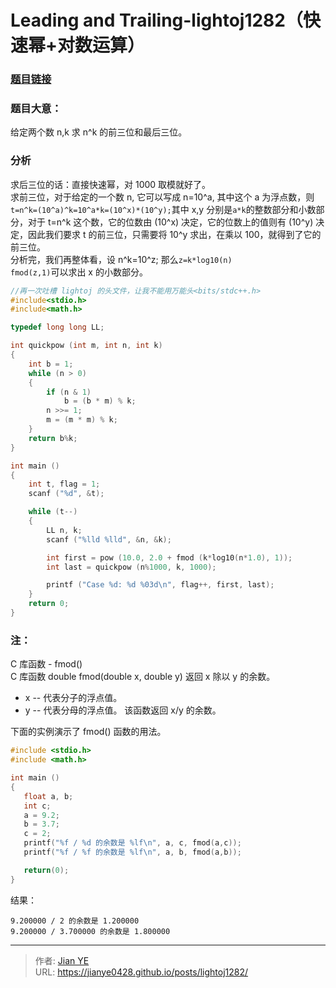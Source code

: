 # Leading and Trailing-lightoj1282（快速幂+对数运算）


### [题目链接](https://vjudge.net/contest/238979#problem/E)

### 题目大意：

给定两个数 n,k 求 n^k 的前三位和最后三位。

### 分析

求后三位的话：直接快速幂，对 1000 取模就好了。  
求前三位，对于给定的一个数 n, 它可以写成 n=10^a, 其中这个 a 为浮点数，则`t=n^k=(10^a)^k=10^a*k=(10^x)*(10^y);`其中 x,y 分别是`a*k`的整数部分和小数部分，对于 t=n^k 这个数，它的位数由 (10^x) 决定，它的位数上的值则有 (10^y) 决定，因此我们要求 t 的前三位，只需要将 10^y 求出，在乘以 100，就得到了它的前三位。  
分析完，我们再整体看，设 n^k=10^z; 那么`z=k*log10(n)`  
`fmod(z,1)`可以求出 x 的小数部分。

<!--more-->

```c
//再一次吐槽 lightoj 的头文件，让我不能用万能头<bits/stdc++.h>
#include<stdio.h>
#include<math.h>

typedef long long LL;

int quickpow (int m, int n, int k)
{
    int b = 1;
    while (n > 0)
    {
        if (n & 1)
            b = (b * m) % k;
        n >>= 1;
        m = (m * m) % k;
    }
    return b%k;
}

int main ()
{
    int t, flag = 1;
    scanf ("%d", &t);

    while (t--)
    {
        LL n, k;
        scanf ("%lld %lld", &n, &k);

        int first = pow (10.0, 2.0 + fmod (k*log10(n*1.0), 1));
        int last = quickpow (n%1000, k, 1000);

        printf ("Case %d: %d %03d\n", flag++, first, last);
    }
    return 0;
}
```

### 注：

C 库函数 - fmod()  
C 库函数 double fmod(double x, double y) 返回 x 除以 y 的余数。

- x -- 代表分子的浮点值。
- y -- 代表分母的浮点值。
  该函数返回 x/y 的余数。

下面的实例演示了 fmod() 函数的用法。

```c
#include <stdio.h>
#include <math.h>

int main ()
{
   float a, b;
   int c;
   a = 9.2;
   b = 3.7;
   c = 2;
   printf("%f / %d 的余数是 %lf\n", a, c, fmod(a,c));
   printf("%f / %f 的余数是 %lf\n", a, b, fmod(a,b));

   return(0);
}
```

结果：

    9.200000 / 2 的余数是 1.200000
    9.200000 / 3.700000 的余数是 1.800000


---

> 作者: [Jian YE](https://github.com/jianye0428)  
> URL: https://jianye0428.github.io/posts/lightoj1282/  

